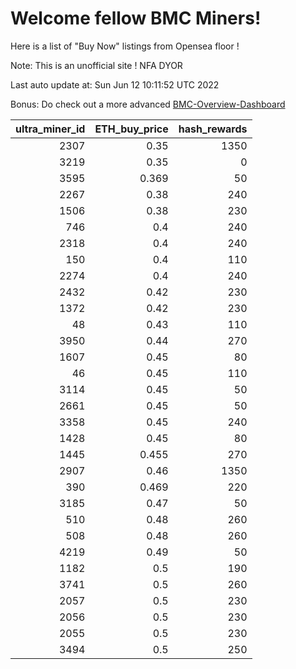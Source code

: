 # Welcome fellow BMC Miners!
Here is a list of "Buy Now" listings from Opensea floor !

Note: This is an unofficial site ! NFA DYOR

Last auto update at: Sun Jun 12 10:11:52 UTC 2022

Bonus: Do check out a more advanced [BMC-Overview-Dashboard](https://dune.com/defifunk/BMC-Overview-Dashboard)


|   ultra_miner_id |   ETH_buy_price |   hash_rewards |
|-----------------:|----------------:|---------------:|
|             2307 |           0.35  |           1350 |
|             3219 |           0.35  |              0 |
|             3595 |           0.369 |             50 |
|             2267 |           0.38  |            240 |
|             1506 |           0.38  |            230 |
|              746 |           0.4   |            240 |
|             2318 |           0.4   |            240 |
|              150 |           0.4   |            110 |
|             2274 |           0.4   |            240 |
|             2432 |           0.42  |            230 |
|             1372 |           0.42  |            230 |
|               48 |           0.43  |            110 |
|             3950 |           0.44  |            270 |
|             1607 |           0.45  |             80 |
|               46 |           0.45  |            110 |
|             3114 |           0.45  |             50 |
|             2661 |           0.45  |             50 |
|             3358 |           0.45  |            240 |
|             1428 |           0.45  |             80 |
|             1445 |           0.455 |            270 |
|             2907 |           0.46  |           1350 |
|              390 |           0.469 |            220 |
|             3185 |           0.47  |             50 |
|              510 |           0.48  |            260 |
|              508 |           0.48  |            260 |
|             4219 |           0.49  |             50 |
|             1182 |           0.5   |            190 |
|             3741 |           0.5   |            260 |
|             2057 |           0.5   |            230 |
|             2056 |           0.5   |            230 |
|             2055 |           0.5   |            230 |
|             3494 |           0.5   |            250 |